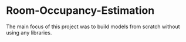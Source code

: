 # Room-Occupancy-Estimation
The main focus of this project was to build models from scratch without using any libraries. 
